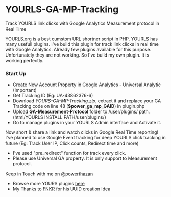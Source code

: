 YOURLS-GA-MP-Tracking
====================

Track YOURLS link clicks with Google Analytics Measurement protocol in Real Time

YOURLS.org is a best cumstom URL shortner script in PHP. YOURLS has many usefull plugins. I've build this plugin for track link clicks in real time with Google Analytics. Already few plugins available for this purpose. Unfortunately  they are not working. So I've build my own plugin. It is working perfectly. 

<h3>
 Start Up </h3>
<ul>
<li>Create New Account Property in Google Analytics - Universal Analytic (Important)&nbsp;</li>
<li>Get Tracking ID (Eg: UA-43862376-6)&nbsp;</li>
<li>Download <i>YOURS-GA-MP-Tracking.zip</i>, extract it  and replace your GA Tracking code on line 48 (<b>$power_ga_mp_GAID</b>) in plugin.php</li>
<li>Upload&nbsp;<b>GA-Measurement-Protocol</b> folder to /user/plugins/ path. (html/YOURLS INSTALL PATH/user/plugins/)</li>
<li>Go to manage plugins in your YOURLS Admin interface and Activate it.</li>
</ul>
<div>
Now short &amp; share a link and watch clicks in Google Real Time reporting!&nbsp;</div>
<div>
</div>
<div>
I've planned to use Google Event tracking for deep YOURLS click tracking in future (Eg: Track User IP, Click counts, Redirect time and more)</div>
<div>
</div>
<div>
<ul>
<li>I've used "pre_redirect" function for track every click.&nbsp;</li>
<li>Please use Universal GA property. It is only support to Measurement protocol.</li>
</ul>
</div>
<div>
Keep in Touch with me on&nbsp;<a href="https://twitter.com/powerthazan" target="_blank">@powerthazan</a></div>

<ul>
<li>Browse more YOURS plugins <a href="https://github.com/YOURLS/YOURLS/wiki/Plugin-List" target="_blank">here</a></li>
<li>My Thanks to&nbsp;<a href="https://bitbucket.org/fnkr/yourls-ga" target="_blank">FNKR</a>&nbsp;for his UUID creation Idea</li>
</ul>
<!-- Piwik Image Tracker -->
<img src="http://track.tamilcc.com/piwik/piwik.php?idsite=14&amp;rec=1" style="border:0" alt="" />
<!-- End Piwik -->
